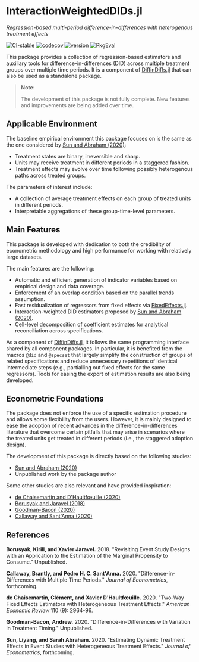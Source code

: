 # InteractionWeightedDIDs.jl

*Regression-based multi-period difference-in-differences with heterogenous treatment effects*

[![CI-stable][CI-stable-img]][CI-stable-url]
[![codecov][codecov-img]][codecov-url]
[![version][version-img]][version-url]
[![PkgEval][pkgeval-img]][pkgeval-url]

[CI-stable-img]: https://github.com/JuliaDiffinDiffs/DiffinDiffs.jl/workflows/CI-stable/badge.svg
[CI-stable-url]: https://github.com/JuliaDiffinDiffs/DiffinDiffs.jl/actions?query=workflow%3ACI-stable

[codecov-img]: https://codecov.io/gh/JuliaDiffinDiffs/DiffinDiffs.jl/branch/master/graph/badge.svg
[codecov-url]: https://codecov.io/gh/JuliaDiffinDiffs/DiffinDiffs.jl

[version-img]: https://juliahub.com/docs/InteractionWeightedDIDs/version.svg
[version-url]: https://juliahub.com/ui/Packages/InteractionWeightedDIDs/Vf93d

[pkgeval-img]: https://juliahub.com/docs/InteractionWeightedDIDs/pkgeval.svg
[pkgeval-url]: https://juliahub.com/ui/Packages/InteractionWeightedDIDs/Vf93d

This package provides a collection of regression-based estimators
and auxiliary tools for difference-in-differences (DID)
across multiple treatment groups over multiple time periods.
It is a component of [DiffinDiffs.jl](https://github.com/JuliaDiffinDiffs/DiffinDiffs.jl)
that can also be used as a standalone package.

> **Note:**
>
> The development of this package is not fully complete.
> New features and improvements are being added over time.

## Applicable Environment

The baseline empirical environment this package focuses on
is the same as the one considered by [Sun and Abraham (2020)](https://doi.org/10.1016/j.jeconom.2020.09.006):

* Treatment states are binary, irreversible and sharp.
* Units may receive treatment in different periods in a staggered fashion.
* Treatment effects may evolve over time following possibly heterogenous paths across treated groups.

The parameters of interest include:

* A collection of average treatment effects
on each group of treated units in different periods.
* Interpretable aggregations of these group-time-level parameters.

## Main Features

This package is developed with dedication to
both the credibility of econometric methodology
and high performance for working with relatively large datasets.

The main features are the following:

* Automatic and efficient generation of indicator variables based on empirical design and data coverage.
* Enforcement of an overlap condition based on the parallel trends assumption.
* Fast residualization of regressors from fixed effects via [FixedEffects.jl](https://github.com/FixedEffects/FixedEffects.jl).
* Interaction-weighted DID estimators proposed by [Sun and Abraham (2020)](https://doi.org/10.1016/j.jeconom.2020.09.006).
* Cell-level decomposition of coefficient estimates for analytical reconciliation across specifications.

As a component of [DiffinDiffs.jl](https://github.com/JuliaDiffinDiffs/DiffinDiffs.jl),
it follows the same programming interface shared by all component packages.
In particular, it is benefited from the macros `@did` and `@specset`
that largely simplify the construction of groups of related specifications
and reduce unnecessary repetitions of identical intermediate steps
(e.g., partialling out fixed effects for the same regressors).
Tools for easing the export of estimation results are also being developed.

## Econometric Foundations

The package does not enforce the use of a specific estimation procedure
and allows some flexibility from the users.
However, it is mainly designed to ease the adoption of
recent advances in the difference-in-differences literature
that overcome certain pitfalls that may arise
in scenarios where the treated units get treated in different periods
(i.e., the staggered adoption design).

The development of this package is directly based on the following studies:
* [Sun and Abraham (2020)](https://doi.org/10.1016/j.jeconom.2020.09.006)
* Unpublished work by the package author

Some other studies are also relevant and have provided inspiration:

* [de Chaisemartin and D'Haultfœuille (2020)](https://doi.org/10.1257/aer.20181169)
* [Borusyak and Jaravel (2018)](#BorusyakJ18)
* [Goodman-Bacon (2020)](#Goodman20)
* [Callaway and Sant'Anna (2020)](https://doi.org/10.1016/j.jeconom.2020.12.001)

## References

<a name="BorusyakJ18">**Borusyak, Kirill, and Xavier Jaravel.** 2018. "Revisiting Event Study Designs with an Application to the Estimation of the Marginal Propensity to Consume." Unpublished.</a>

<a name="CallawayS20">**Callaway, Brantly, and Pedro H. C. Sant'Anna.** 2020. "Difference-in-Differences with Multiple Time Periods." *Journal of Econometrics*, forthcoming.</a>

<a name="ChaisemartD20T">**de Chaisemartin, Clément, and Xavier D'Haultfœuille.** 2020. "Two-Way Fixed Effects Estimators with Heterogeneous Treatment Effects." *American Economic Review* 110 (9): 2964-96.</a>

<a name="Goodman20">**Goodman-Bacon, Andrew.** 2020. "Difference-in-Differences with Variation in Treatment Timing." Unpublished.</a>

<a name="SunA20">**Sun, Liyang, and Sarah Abraham.** 2020. "Estimating Dynamic Treatment Effects in Event Studies with Heterogeneous Treatment Effects." *Journal of Econometrics*, forthcoming.</a>
